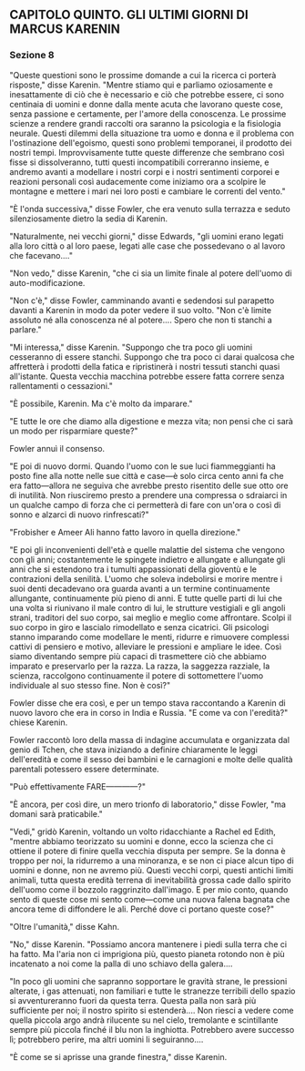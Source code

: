 ## CAPITOLO QUINTO. GLI ULTIMI GIORNI DI MARCUS KARENIN

### Sezione 8

"Queste questioni sono le prossime domande a cui la ricerca ci porterà risposte," disse Karenin. "Mentre stiamo qui e parliamo oziosamente e inesattamente di ciò che è necessario e ciò che potrebbe essere, ci sono centinaia di uomini e donne dalla mente acuta che lavorano queste cose, senza passione e certamente, per l'amore della conoscenza. Le prossime scienze a rendere grandi raccolti ora saranno la psicologia e la fisiologia neurale. Questi dilemmi della situazione tra uomo e donna e il problema con l'ostinazione dell'egoismo, questi sono problemi temporanei, il prodotto dei nostri tempi. Improvvisamente tutte queste differenze che sembrano così fisse si dissolveranno, tutti questi incompatibili correranno insieme, e andremo avanti a modellare i nostri corpi e i nostri sentimenti corporei e reazioni personali così audacemente come iniziamo ora a scolpire le montagne e mettere i mari nei loro posti e cambiare le correnti del vento."

"È l'onda successiva," disse Fowler, che era venuto sulla terrazza e seduto silenziosamente dietro la sedia di Karenin.

"Naturalmente, nei vecchi giorni," disse Edwards, "gli uomini erano legati alla loro città o al loro paese, legati alle case che possedevano o al lavoro che facevano...."

"Non vedo," disse Karenin, "che ci sia un limite finale al potere dell'uomo di auto-modificazione.

"Non c'è," disse Fowler, camminando avanti e sedendosi sul parapetto davanti a Karenin in modo da poter vedere il suo volto. "Non c'è limite assoluto né alla conoscenza né al potere.... Spero che non ti stanchi a parlare."

"Mi interessa," disse Karenin. "Suppongo che tra poco gli uomini cesseranno di essere stanchi. Suppongo che tra poco ci darai qualcosa che affretterà i prodotti della fatica e ripristinerà i nostri tessuti stanchi quasi all'istante. Questa vecchia macchina potrebbe essere fatta correre senza rallentamenti o cessazioni."

"È possibile, Karenin. Ma c'è molto da imparare."

"E tutte le ore che diamo alla digestione e mezza vita; non pensi che ci sarà un modo per risparmiare queste?"

Fowler annuì il consenso.

"E poi di nuovo dormi. Quando l'uomo con le sue luci fiammeggianti ha posto fine alla notte nelle sue città e case—è solo circa cento anni fa che era fatto—allora ne seguiva che avrebbe presto risentito delle sue otto ore di inutilità. Non riusciremo presto a prendere una compressa o sdraiarci in un qualche campo di forza che ci permetterà di fare con un'ora o così di sonno e alzarci di nuovo rinfrescati?"

"Frobisher e Ameer Ali hanno fatto lavoro in quella direzione."

"E poi gli inconvenienti dell'età e quelle malattie del sistema che vengono con gli anni; costantemente le spingete indietro e allungate e allungate gli anni che si estendono tra i tumulti appassionati della gioventù e le contrazioni della senilità. L'uomo che soleva indebolirsi e morire mentre i suoi denti decadevano ora guarda avanti a un termine continuamente allungante, continuamente più pieno di anni. E tutte quelle parti di lui che una volta si riunivano il male contro di lui, le strutture vestigiali e gli angoli strani, traditori del suo corpo, sai meglio e meglio come affrontare. Scolpi il suo corpo in giro e lascialo rimodellato e senza cicatrici. Gli psicologi stanno imparando come modellare le menti, ridurre e rimuovere complessi cattivi di pensiero e motivo, alleviare le pressioni e ampliare le idee. Così siamo diventando sempre più capaci di trasmettere ciò che abbiamo imparato e preservarlo per la razza. La razza, la saggezza razziale, la scienza, raccolgono continuamente il potere di sottomettere l'uomo individuale al suo stesso fine. Non è così?"

Fowler disse che era così, e per un tempo stava raccontando a Karenin di nuovo lavoro che era in corso in India e Russia. "E come va con l'eredità?" chiese Karenin.

Fowler raccontò loro della massa di indagine accumulata e organizzata dal genio di Tchen, che stava iniziando a definire chiaramente le leggi dell'eredità e come il sesso dei bambini e le carnagioni e molte delle qualità parentali potessero essere determinate.

"Può effettivamente FARE————?"

"È ancora, per così dire, un mero trionfo di laboratorio," disse Fowler, "ma domani sarà praticabile."

"Vedi," gridò Karenin, voltando un volto ridacchiante a Rachel ed Edith, "mentre abbiamo teorizzato su uomini e donne, ecco la scienza che ci ottiene il potere di finire quella vecchia disputa per sempre. Se la donna è troppo per noi, la ridurremo a una minoranza, e se non ci piace alcun tipo di uomini e donne, non ne avremo più. Questi vecchi corpi, questi antichi limiti animali, tutta questa eredità terrena di inevitabilità grossa cade dallo spirito dell'uomo come il bozzolo raggrinzito dall'imago. E per mio conto, quando sento di queste cose mi sento come—come una nuova falena bagnata che ancora teme di diffondere le ali. Perché dove ci portano queste cose?"

"Oltre l'umanità," disse Kahn.

"No," disse Karenin. "Possiamo ancora mantenere i piedi sulla terra che ci ha fatto. Ma l'aria non ci imprigiona più, questo pianeta rotondo non è più incatenato a noi come la palla di uno schiavo della galera....

"In poco gli uomini che sapranno sopportare le gravità strane, le pressioni alterate, i gas attenuati, non familiari e tutte le stranezze terribili dello spazio si avventureranno fuori da questa terra. Questa palla non sarà più sufficiente per noi; il nostro spirito si estenderà.... Non riesci a vedere come quella piccola argo andrà rilucente su nel cielo, tremolante e scintillante sempre più piccola finché il blu non la inghiotta. Potrebbero avere successo lì; potrebbero perire, ma altri uomini li seguiranno....

"È come se si aprisse una grande finestra," disse Karenin.
